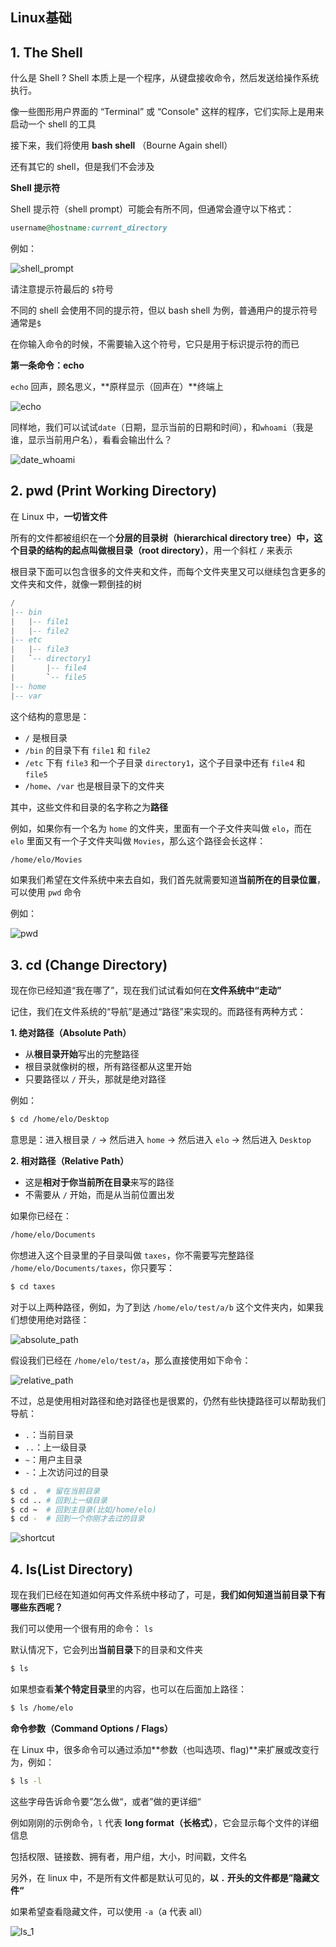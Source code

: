 ## Linux基础

## 1. The Shell

什么是 Shell ? Shell 本质上是一个程序，从键盘接收命令，然后发送给操作系统执行。

像一些图形用户界面的 “Terminal” 或 “Console" 这样的程序，它们实际上是用来启动一个 shell 的工具

接下来，我们将使用 **bash shell** （Bourne Again shell）

还有其它的 shell，但是我们不会涉及

**Shell 提示符**

Shell 提示符（shell prompt）可能会有所不同，但通常会遵守以下格式：

```ruby
username@hostname:current_directory
```

例如：

![shell_prompt](..\pic_1\shell_prompt.png)

请注意提示符最后的 `$`符号

不同的 shell 会使用不同的提示符，但以 bash shell 为例，普通用户的提示符号通常是`$`

在你输入命令的时候，不需要输入这个符号，它只是用于标识提示符的而已

**第一条命令：echo**

`echo`  回声，顾名思义，**原样显示（回声在）**终端上

![echo](..\pic_1\echo.png)

同样地，我们可以试试`date`（日期，显示当前的日期和时间），和`whoami`（我是谁，显示当前用户名），看看会输出什么？

![date_whoami](..\pic_1\date_whoami.png)

## 2. pwd (Print Working Directory)

 在 Linux 中，**一切皆文件**

所有的文件都被组织在一个**分层的目录树（hierarchical directory tree）中，这个目录的结构的起点叫做根目录（root directory）**，用一个斜杠 `/` 来表示

根目录下面可以包含很多的文件夹和文件，而每个文件夹里又可以继续包含更多的文件夹和文件，就像一颗倒挂的树

```lua
/
|-- bin
|   |-- file1
|   |-- file2
|-- etc
|   |-- file3
|   `-- directory1
|       |-- file4
|       `-- file5
|-- home
|-- var

```

这个结构的意思是：

- `/` 是根目录
- `/bin` 的目录下有 `file1` 和 `file2`
-  `/etc` 下有 `file3` 和一个子目录 `directory1`，这个子目录中还有 `file4` 和 `file5`
- `/home`、`/var` 也是根目录下的文件夹

其中，这些文件和目录的名字称之为**路径**

例如，如果你有一个名为 `home` 的文件夹，里面有一个子文件夹叫做 `elo`，而在 `elo` 里面又有一个子文件夹叫做 `Movies`，那么这个路径会长这样：

```bash
/home/elo/Movies
```

如果我们希望在文件系统中来去自如，我们首先就需要知道**当前所在的目录位置**，可以使用 `pwd` 命令

例如：

![pwd](..\pic_1\pwd.png)

## 3. cd (Change Directory)

现在你已经知道“我在哪了”，现在我们试试看如何在**文件系统中“走动”**

记住，我们在文件系统的“导航”是通过“路径”来实现的。而路径有两种方式：

**1. 绝对路径（Absolute Path）**

- 从**根目录开始**写出的完整路径
- 根目录就像树的根，所有路径都从这里开始
- 只要路径以 `/` 开头，那就是绝对路径

例如：

```bash
$ cd /home/elo/Desktop
```

意思是：进入根目录 `/` → 然后进入 `home` → 然后进入 `elo` → 然后进入 `Desktop`



**2. 相对路径（Relative Path）**

- 这是**相对于你当前所在目录**来写的路径
- 不需要从 `/` 开始，而是从当前位置出发

如果你已经在：

```bash
/home/elo/Documents
```

你想进入这个目录里的子目录叫做 `taxes`，你不需要写完整路径 `/home/elo/Documents/taxes`，你只要写：

```bash
$ cd taxes
```



对于以上两种路径，例如，为了到达 `/home/elo/test/a/b` 这个文件夹内，如果我们想使用绝对路径：

![absolute_path](..\pic_1\absolute_path.png)

假设我们已经在 `/home/elo/test/a`，那么直接使用如下命令：

![relative_path](..\pic_1\relative_path.png)



不过，总是使用相对路径和绝对路径也是很累的，仍然有些快捷路径可以帮助我们导航：

-  `.`：当前目录
-  `..`：上一级目录
-  `~`：用户主目录
-  `-`：上次访问过的目录

```bash
$ cd .  # 留在当前目录
$ cd ..	# 回到上一级目录
$ cd ~  # 回到主目录(比如/home/elo)
$ cd -  # 回到一个你刚才去过的目录
```

![shortcut](..\pic_1\shortcut.png)

## 4. ls(List Directory)

现在我们已经在知道如何再文件系统中移动了，可是，**我们如何知道当前目录下有哪些东西呢？**

我们可以使用一个很有用的命令： `ls` 

默认情况下，它会列出**当前目录**下的目录和文件夹

```bash
$ ls
```

如果想查看**某个特定目录**里的内容，也可以在后面加上路径：

```bash
$ ls /home/elo
```

**命令参数（Command Options / Flags）**

在 Linux 中，很多命令可以通过添加**参数（也叫选项、flag)**来扩展或改变行为，例如：

```bash
$ ls -l
```

这些字母告诉命令要”怎么做“，或者”做的更详细“

例如刚刚的示例命令，`l` 代表  **long format（长格式）**，它会显示每个文件的详细信息

包括权限、链接数、拥有者，用户组，大小，时间戳，文件名

另外，在 linux 中，不是所有文件都是默认可见的，**以 `.` 开头的文件都是”隐藏文件“**

如果希望查看隐藏文件，可以使用 `-a`（a 代表 all）

![ls_1](..\pic_1\ls.png)